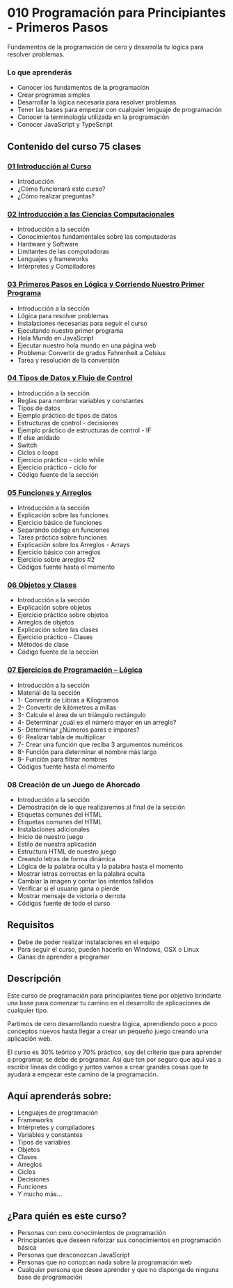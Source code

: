 # 010 Programación para Principiantes - Primeros Pasos

Fundamentos de la programación de cero y desarrolla tu lógica para resolver problemas.

### Lo que aprenderás

* Conocer los fundamentos de la programación
* Crear programas simples
* Desarrollar la lógica necesaria para resolver problemas
* Tener las bases para empezar con cualquier lenguaje de programación
* Conocer la terminología utilizada en la programación
* Conocer JavaScript y TypeScript

## Contenido del curso 							75 clases

### [01 Introducción al Curso](010-Programacion-para-Principiantes/Seccion01-Introduccion.md)

* Introducción
* ¿Cómo funcionará este curso?
* ¿Cómo realizar preguntas?

### [02 Introducción a las Ciencias Computacionales](010-Programacion-para-Principiantes/Seccion02-IntroduccionALasCienciasComputacionales.md)

* Introducción a la sección
* Conocimientos fundamentales sobre las computadoras
* Hardware y Software
* Limitantes de las computadoras
* Lenguajes y frameworks
* Intérpretes y Compiladores

### [03 Primeros Pasos en Lógica y Corriendo Nuestro Primer Programa](010-Programacion-para-Principiantes/Seccion03-PrimerosPasosEnLogica.md)

* Introducción a la sección
* Lógica para resolver problemas
* Instalaciones necesarias para seguir el curso
* Ejecutando nuestro primer programa
* Hola Mundo en JavaScript
* Ejecutar nuestro hola mundo en una página web
* Problema: Convertir de grados Fahrenheit a Celsius
* Tarea y resolución de la conversión

### [04 Tipos de Datos y Flujo de Control](010-Programacion-para-Principiantes/Seccion04-TiposDeDatosYFlujoDeControl.md)

* Introducción a la sección
* Reglas para nombrar variables y constantes
* Tipos de datos
* Ejemplo práctico de tipos de datos
* Estructuras de control - decisiones
* Ejemplo práctico de estructuras de control - IF
* If else anidado
* Switch
* Ciclos o loops
* Ejercicio práctico - ciclo while
* Ejercicio práctico - ciclo for
* Código fuente de la sección

### [05 Funciones y Arreglos](010-Programacion-para-Principiantes/Seccion05-FuncionesYArreglos.md)

* Introducción a la sección
* Explicación sobre las funciones
* Ejercicio básico de funciones
* Separando código en funciones
* Tarea práctica sobre funciones
* Explicación sobre los Arreglos - Arrays
* Ejercicio básico con arreglos
* Ejercicio sobre arreglos #2
* Códigos fuente hasta el momento

### [06 Objetos y Clases](010-Programacion-para-Principiantes/Seccion06-ObjetosYClases.md)

* Introducción a la sección
* Explicación sobre objetos
* Ejercicio práctico sobre objetos
* Arreglos de objetos
* Explicación sobre las clases
* Ejercicio práctico - Clases
* Métodos de clase
* Código fuente de la sección

### [07 Ejercicios de Programación – Lógica](010-Programacion-para-Principiantes/Seccion07-EjerciciosDeProgramacion–Logica.md)

* Introducción a la sección
* Material de la sección
* 1- Convertir de Libras a Kilogramos
* 2- Convertir de kilómetros a millas
* 3- Calcule el área de un triángulo rectángulo
* 4- Determinar ¿cuál es el número mayor en un arreglo?
* 5- Determinar ¿Números pares e impares?
* 6- Realizar tabla de multiplicar
* 7- Crear una función que reciba 3 argumentos numéricos
* 8- Función para determinar el nombre más largo
* 9- Función para filtrar nombres
* Códigos fuente hasta el momento

### 08 Creación de un Juego de Ahorcado

* Introducción a la sección
* Demostración de lo que realizaremos al final de la sección
* Etiquetas comunes del HTML
* Etiquetas comunes del HTML
* Instalaciones adicionales
* Inicio de nuestro juego
* Estilo de nuestra aplicación
* Estructura HTML de nuestro juego
* Creando letras de forma dinámica
* Lógica de la palabra oculta y la palabra hasta el momento
* Mostrar letras correctas en la palabra oculta
* Cambiar la imagen y contar los intentos fallidos
* Verificar si el usuario gana o pierde
* Mostrar mensaje de victoria o derrota
* Códigos fuente de todo el curso


## Requisitos
* Debe de poder realizar instalaciones en el equipo
* Para seguir el curso, pueden hacerlo en Windows, OSX o Linux
* Ganas de aprender a programar

## Descripción

Este curso de programación para principiantes tiene por objetivo brindarte una base para comenzar tu camino en el desarrollo de aplicaciones de cualquier tipo.

Partimos de cero desarrollando nuestra lógica, aprendiendo poco a poco conceptos nuevos hasta llegar a crear un pequeño juego creando una aplicación web.

El curso es 30% teórico y 70% práctico, soy del criterio que para aprender a programar, se debe de programar. Así que ten por seguro que aquí vas a escribir líneas de código y juntos vamos a crear grandes cosas que te ayudará a empezar este camino de la programación.

## Aquí aprenderás sobre:

* Lenguajes de programación
* Frameworks
* Intérpretes y compiladores
* Variables y constantes
* Tipos de variables
* Objetos
* Clases
* Arreglos
* Ciclos
* Decisiones 
* Funciones
* Y mucho más...

## ¿Para quién es este curso?

* Personas con cero conocimientos de programación
* Principiantes que deseen reforzar sus conocimientos en programación básica
* Personas que desconozcan JavaScript
* Personas que no conozcan nada sobre la programación web
* Cualquier persona que desee aprender y que no disponga de ninguna base de programación

